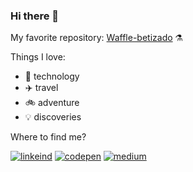 ### Hi there 👋

My favorite repository: [Waffle-betizado](https://github.com/coderanac/waffle-betizado) :alembic:

Things I love:

- :blue_heart: technology
- :airplane: travel
- :bike: adventure
- :bulb: discoveries

Where to find me?

[![linkeind][linkedin_badge]](https://www.linkedin.com/in/coderanac/)
[![codepen][codepen_badge]](https://codepen.io/coderanac)
[![medium][medium_badge]](https://medium.com/@coderanac)

[linkedin_badge]: https://img.shields.io/static/v1?style=flat&logo=linkedin&label=linkedin&color=0077B5&message=coderanac
[codepen_badge]: https://img.shields.io/static/v1?style=flat&logo=codepen&label=codepen&color=000000&message=coderanac
[medium_badge]: https://img.shields.io/static/v1?style=flat&logo=medium&label=Medium&color=12100E&message=coderanac
